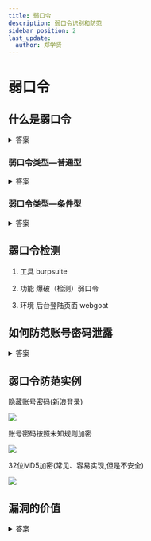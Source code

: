 ```yaml
---
title: 弱口令
description: 弱口令识别和防范
sidebar_position: 2
last_update:
  author: 郑学贤
---
```

# 弱口令

## 什么是弱口令

<details>
<summary>答案</summary>

弱口令：弱（很简单、很容易），口令（密码）
很容易被猜到的密码、很容易被爆破的密码……

</details>

### 弱口令类型—普通型

<details>
<summary>答案</summary>

普通型弱口令的形势：无脑方式
规律组成的口令：123456、a1b2c3、112233……
渗透测试中须知的弱口令：
后台方面账号和密码一般为：
账号：admin、manager
密码：admin、admin888等 
数据库(phpmyadmin)方面的弱口令:
账号：root
密码：root、root123、123456 ..
tomcat后台:
账号：admin、tomcat、manager
密码：admin、tomcat、admin123、123456、manager ..


</details>

### 弱口令类型—条件型

<details>
<summary>答案</summary>

条件型弱口令：需要知道用户信息（手机号、姓名、生日等）
组合规则：手机号+生日、姓名首字母+生日、姓名首字母+手机号…
条件弱口令字典生成：www.caimima.net

</details>

## 弱口令检测

1. 工具
burpsuite

2. 功能
爆破（检测）弱口令

3. 环境
后台登陆页面
webgoat

## 如何防范账号密码泄露

<details>
<summary>答案</summary>

1. 不要给出明确的错误提示语

2. 添加验证码

3. 账号密码进行加密通信

4. 账号密码显示不规则字符串

5. 请求中隐藏账号密码

6. 账号密码错误次数达到一定次数后，锁定账号30分钟

7. 服务器端对攻击的ip拒绝服务

8. 关闭不常用的端口(21  22  23)

</details>

## 弱口令防范实例

隐藏账号密码(新浪登录)

![](@site/static/img/test_img/2022-07-31-21-03-31.png)

账号密码按照未知规则加密

![](@site/static/img/test_img/2022-07-31-21-05-24.png)

32位MD5加密(常见、容易实现,但是不安全)  

![](@site/static/img/test_img/2022-07-31-21-06-46.png)

## 漏洞的价值

<details>
<summary>答案</summary>

1. 竞争对手，会利用这个漏洞来抓取我们的代理人手机号码，进行群发短信，进行恶意竞争

2. 黑客可以拿到相应的用户去进行售卖或者搞破坏

3. 通过漏洞，盗取公司的机密信息

</details>